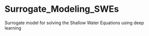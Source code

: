# Surrogate_Modeling_SWEs
Surrogate model for solving the Shallow Water Equations using deep learning
